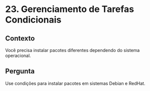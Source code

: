# 23. Gerenciamento de Tarefas Condicionais

## Contexto
Você precisa instalar pacotes diferentes dependendo do sistema operacional.

## Pergunta
Use condições para instalar pacotes em sistemas Debian e RedHat.
